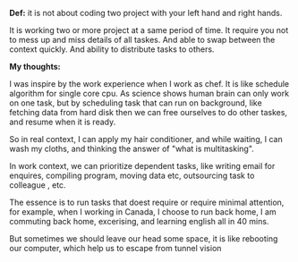 
**Def:**
it is not about coding two project with your left hand and right hands.  
  
It is working two or more project at a same period of time. It require you not to mess up and miss details of all taskes. And able to swap between the context quickly. And ability to distribute tasks to others.


**My thoughts:**


I was inspire by the work experience when I work as chef.
It is like schedule algorithm  for single core cpu.
As science shows human brain can only work on one task, but by scheduling task that can run on background, like fetching data from hard disk then we can free ourselves to do other taskes, and resume when it is ready.

So in real context, I can apply my hair conditioner, and while waiting, I can wash my cloths, and thinking the answer of "what is multitasking".

In work context, we can prioritize dependent tasks, like writing email for enquires, compiling program, moving data etc, outsourcing task to colleague , etc.

The essence is to run tasks that doest require or require minimal attention, for example, when I working in Canada, I choose to run back home, I am commuting back home, excerising, and learning english all in 40 mins.

But sometimes we should leave our head some space, it is like rebooting our computer, which help us to escape from tunnel vision
